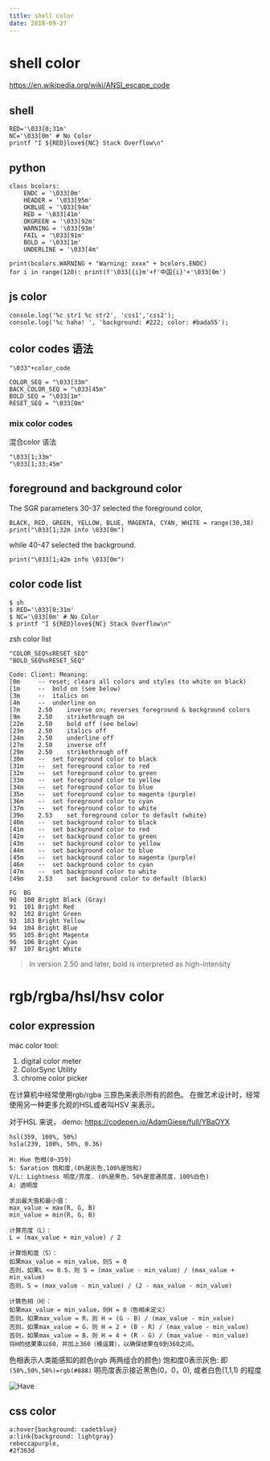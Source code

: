 ```yaml
---
title: shell color
date: 2018-09-27
---
```

# shell color
https://en.wikipedia.org/wiki/ANSI_escape_code

## shell

    RED='\033[0;31m'
    NC='\033[0m' # No Color
    printf "I ${RED}love${NC} Stack Overflow\n"


## python

    class bcolors:
        ENDC = '\033[0m'
        HEADER = '\033[95m'
        OKBLUE = '\033[94m'
        RED = '\033[41m'
        OKGREEN = '\033[92m'
        WARNING = '\033[93m'
        FAIL = '\033[91m'
        BOLD = '\033[1m'
        UNDERLINE = '\033[4m'

    print(bcolors.WARNING + "Warning: xxxx" + bcolors.ENDC)
    for i in range(120): print(f'\033[{i}m'+f'中国{i}'+'\033[0m')    

## js color
    console.log('%c str1 %c str2', 'css1','css2');
    console.log('%c haha! ', 'background: #222; color: #bada55');

## color codes 语法

    "\033"+color_code

    COLOR_SEQ = "\033[33m"
    BACK_COLOR_SEQ = "\033[45m"
    BOLD_SEQ = "\033[1m"
    RESET_SEQ = "\033[0m"

### mix color codes
混合color 语法

    "\033[1;33m"
    "\033[1;33;45m"

## foreground and background color
The SGR parameters 30-37 selected the foreground color,

    BLACK, RED, GREEN, YELLOW, BLUE, MAGENTA, CYAN, WHITE = range(30,38)
    print("\033[1;32m info \033[0m")

while 40-47 selected the background.

    print("\033[1;42m info \033[0m")

## color code list

    $ sh
    $ RED='\033[0;31m'
    $ NC='\033[0m' # No Color
    $ printf "I ${RED}love${NC} Stack Overflow\n"

zsh color list

    "COLOR_SEQ%sRESET_SEQ"
    "BOLD_SEQ%sRESET_SEQ"

    Code: Client: Meaning:
    [0m     -- reset; clears all colors and styles (to white on black)
    [1m     --  bold on (see below)
    [3m     --  italics on
    [4m     --  underline on
    [7m     2.50    inverse on; reverses foreground & background colors
    [9m     2.50    strikethrough on
    [22m    2.50    bold off (see below)
    [23m    2.50    italics off
    [24m    2.50    underline off
    [27m    2.50    inverse off
    [29m    2.50    strikethrough off
    [30m    --  set foreground color to black
    [31m    --  set foreground color to red
    [32m    --  set foreground color to green
    [33m    --  set foreground color to yellow
    [34m    --  set foreground color to blue
    [35m    --  set foreground color to magenta (purple)
    [36m    --  set foreground color to cyan
    [37m    --  set foreground color to white
    [39m    2.53    set foreground color to default (white)
    [40m    --  set background color to black
    [41m    --  set background color to red
    [42m    --  set background color to green
    [43m    --  set background color to yellow
    [44m    --  set background color to blue
    [45m    --  set background color to magenta (purple)
    [46m    --  set background color to cyan
    [47m    --  set background color to white
    [49m    2.53    set background color to default (black)

    FG  BG
    90	100	Bright Black (Gray)	
    91	101	Bright Red	
    92	102	Bright Green	
    93	103	Bright Yellow	
    94	104	Bright Blue	
    95	105	Bright Magenta
    96	106	Bright Cyan	
    97	107	Bright White

>  In version 2.50 and later, bold is interpreted as high-intensity


# rgb/rgba/hsl/hsv color
## color expression
mac color tool:
1. digital color meter
1. ColorSync Utility
2. chrome color picker

在计算机中经常使用rgb/rgba 三原色来表示所有的颜色。 
在做艺术设计时，经常使用另一种更多允观的HSL或者叫HSV 来表示。

对于HSL 来说， demo: https://codepen.io/AdamGiese/full/YBaOYX

    hsl(359, 100%, 50%)
    hsla(239, 100%, 50%, 0.36)

	H: Hue 色相(0~359)
	S: Saration 饱和度,(0%是灰色,100%是饱和)
	V/L: Lightness 明度/亮度. (0%是黑色，50%是普通亮度，100%白色)
    A: 透明度

    求出最大值和最小值：
    max_value = max(R, G, B)
    min_value = min(R, G, B)

    计算亮度（L）：
    L = (max_value + min_value) / 2

    计算饱和度（S）：
    如果max_value = min_value，则S = 0
    否则，如果L <= 0.5，则 S = (max_value - min_value) / (max_value + min_value)
    否则，S = (max_value - min_value) / (2 - max_value - min_value)

    计算色相（H）：
    如果max_value = min_value，则H = 0（色相未定义）
    否则，如果max_value = R，则 H = (G - B) / (max_value - min_value)
    否则，如果max_value = G，则 H = 2 + (B - R) / (max_value - min_value)
    否则，如果max_value = B，则 H = 4 + (R - G) / (max_value - min_value)
    将H的结果乘以60，并加上360（模运算），以确保结果在0到360之间。

色相表示人类能感知的颜色(rgb 两两组合的颜色)
饱和度0表示灰色: 即`(50%,50%,50%)=rgb(#888)`
明亮度表示接近黑色(0，0，0), 或者白色(1,1,1) 的程度

![Have](/img/ria.color.hue.png)

## css color

    a:hover{background: cadetblue}
    a:link{background: lightgray}
    rebeccapurple, 
    #2f363d
